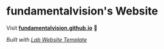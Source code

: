 
# fundamentalvision's Website

Visit **[fundamentalvision.github.io](https://fundamentalvision.github.io)** 🚀

_Built with [Lab Website Template](https://greene-lab.gitbook.io/lab-website-template-docs)_

